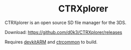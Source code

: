 <b><center>CTRXplorer</center></b>
==========

CTRXplorer is an open source SD file manager for the 3DS.

Download: https://github.com/d0k3/CTRXplorer/releases

Requires [devkitARM](http://sourceforge.net/projects/devkitpro/files/devkitARM/) and [ctrcommon](https://github.com/Steveice10/ctrcommon) to build.
